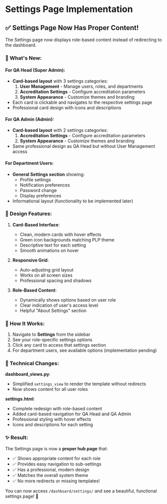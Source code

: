 # Settings Page Implementation

## ✅ Settings Page Now Has Proper Content!

The Settings page now displays role-based content instead of redirecting to the dashboard.

### 🎯 What's New:

#### For QA Head (Super Admin):
- **Card-based layout** with 3 settings categories:
  1. **User Management** - Manage users, roles, and departments
  2. **Accreditation Settings** - Configure accreditation parameters
  3. **System Appearance** - Customize themes and branding
- Each card is clickable and navigates to the respective settings page
- Professional card design with icons and descriptions

#### For QA Admin (Admin):
- **Card-based layout** with 2 settings categories:
  1. **Accreditation Settings** - Configure accreditation parameters
  2. **System Appearance** - Customize themes and branding
- Same professional design as QA Head but without User Management access

#### For Department Users:
- **General Settings section** showing:
  - Profile settings
  - Notification preferences
  - Password change
  - Display preferences
- Informational layout (functionality to be implemented later)

### 🎨 Design Features:

1. **Card-Based Interface**:
   - Clean, modern cards with hover effects
   - Green icon backgrounds matching PLP theme
   - Descriptive text for each setting
   - Smooth animations on hover

2. **Responsive Grid**:
   - Auto-adjusting grid layout
   - Works on all screen sizes
   - Professional spacing and shadows

3. **Role-Based Content**:
   - Dynamically shows options based on user role
   - Clear indication of user's access level
   - Helpful "About Settings" section

### 📍 How It Works:

1. Navigate to **Settings** from the sidebar
2. See your role-specific settings options
3. Click any card to access that settings section
4. For department users, see available options (implementation pending)

### 🔧 Technical Changes:

**dashboard_views.py**:
- Simplified `settings_view` to render the template without redirects
- Now shows content for all user roles

**settings.html**:
- Complete redesign with role-based content
- Added card-based navigation for QA Head and QA Admin
- Professional styling with hover effects
- Icons and descriptions for each setting

### ✨ Result:

The Settings page is now a **proper hub page** that:
- ✅ Shows appropriate content for each role
- ✅ Provides easy navigation to sub-settings
- ✅ Has a professional, modern design
- ✅ Matches the overall system theme
- ✅ No more redirects or missing templates!

You can now access `/dashboard/settings/` and see a beautiful, functional settings page! 🎉
